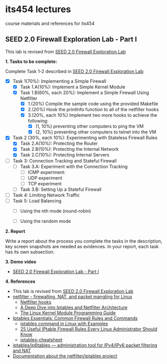 # its454 lectures

course materials and references for its454

## SEED 2.0 Firewall Exploration Lab - Part I

This lab is revised from [SEED 2.0 Firewall Exploration Lab](https://seedsecuritylabs.org/Labs_20.04/Networking/Firewall/)

**1. Tasks to be complete:**

Complete Task 1-2 described in [SEED 2.0 Firewall Exploration Lab](./refs/Firewall.pdf):

- [x] Task 1(70%): Implementing a Simple Firewall
  - [x] Task 1.A(10%): Implement a Simple Kernel Module
  - [x] Task 1.B(60%, each 20%): Implement a Simple Firewall Using Netfilter
    - [x] 1.(20%) Compile the sample code using the provided Makefile
    - [x] 2.(20%) Hook the printInfo function to all of the netfilter hooks
    - [x] 3.(20%, each 10%) Implement two more hooks to achieve the following:
      - [x] (1, 10%) preventing other computers to ping the VM
      - [x] (2, 10%) preventing other computers to telnet into the VM
- [x] Task 2 (30%, each 10%): Experimenting with Stateless Firewall Rules
  - [x] Task 2.A(10%): Protecting the Router
  - [x] Task 2.B(10%): Protecting the Internal Network
  - [x] Task 2.C(10%): Protecting Internal Servers
- [ ] Task 3: Connection Tracking and Stateful Firewall
  - [ ] Task 3.A: Experiment with the Connection Tracking
    - [ ] ICMP experiment:
    - [ ] UDP experiment
    - [ ] TCP experiment
  - [ ] Task 3.B: Setting Up a Stateful Firewall
- [ ] Task 4: Limiting Network Traffic
- [ ] Task 5: Load Balancing
  - [ ] Using the nth mode (round-robin)
  - [ ] Using the random mode


**2. Report**

Write a report about the process you complete the tasks in the description, key screen snapshots are needed as evidences. In your report, each task has its own subsection.


**3. Demo video**
* [SEED 2.0 Firewall Exploration Lab - Part I]()

**4. References**
* This lab is revised from [SEED 2.0 Firewall Exploration Lab](https://seedsecuritylabs.org/Labs_20.04/Networking/Firewall/)
* [netfilter - firewalling, NAT, and packet mangling for Linux](https://www.netfilter.org/) 
  * [Netfilter hooks](https://wiki.nftables.org/wiki-nftables/index.php/Netfilter_hooks)
  * [A Deep Dive into Iptables and Netfilter Architecture](https://www.digitalocean.com/community/tutorials/a-deep-dive-into-iptables-and-netfilter-architecture)
  * [The Linux Kernel Module Programming Guide](https://sysprog21.github.io/lkmpg/)  
* [Iptables Essentials: Common Firewall Rules and Commands](https://www.digitalocean.com/community/tutorials/iptables-essentials-common-firewall-rules-and-commands)
  * [iptables command in Linux with Examples](https://www.geeksforgeeks.org/iptables-command-in-linux-with-examples/)
  * [25 Useful IPtable Firewall Rules Every Linux Administrator Should Know](https://www.tecmint.com/linux-iptables-firewall-rules-examples-commands/)
  * [iptables-cheatsheet](https://gist.github.com/mcastelino/c38e71eb0809d1427a6650d843c42ac2)
* [iptables/ip6tables — administration tool for IPv4/IPv6 packet filtering and NAT](http://manpages.ubuntu.com/manpages/focal/man8/iptables.8.html)
* [Documentation about the netfilter/iptables project](https://www.netfilter.org/documentation/)